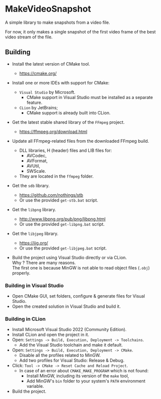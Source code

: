 # MakeVideoSnapshot

A simple library to make snapshots from a video file.

For now, it only makes a single snapshot of the first video frame of the best 
video stream of the file. 

## Building

* Install the latest version of CMake tool.
  * https://cmake.org/


* Install one or more IDEs with support for CMake: 
  * `Visual Studio` by Microsoft.
    * CMake support in Visual Studio must be installed as a separate feature.
  * `CLion` by JetBrains;
    * CMake support is already built into CLion.


* Get the latest stable shared library of the `FFmpeg` project.
  * https://ffmpeg.org/download.html


* Update all FFmpeg-related files from the downloaded FFmpeg build.
  * DLL libraries, H (header) files and LIB files for:
    * AVCodec,
    * AVFormat,
    * AVUtil,
    * SWScale. 
  * They are located in the `ffmpeg` folder.


* Get the `sdb` library.
  * https://github.com/nothings/stb 
  * Or use the provided `get-stb.bat` script.


* Get the `libpng` library.
  * http://www.libpng.org/pub/png/libpng.html
  * Or use the provided `get-libpng.bat` script.


* Get the `libjpeg` library.
  * https://ijg.org/
  * Or use the provided `get-libjpeg.bat` script.


* Build the project using Visual Studio directly or via CLion.  
  Why ? There are many reasons.  
  The first one is because MinGW is not able to read object files (`.obj`) properly.

### Building in Visual Studio

* Open CMake GUI, set folders, configure & generate files for Visual Studio.
* Open the created solution in Visual Studio and build it.

### Building in CLion

* Install Microsoft Visual Studio 2022 (Community Edition).
* Install CLion and open the project in it.
* Open: `Settings -> Build, Execution, Deployment -> Toolchains`.
  * Add the Visual Studio toolchain and make it default.
* Open: `Settings -> Build, Execution, Deployment -> CMake`.
  * Disable all the profiles related to MinGW.
  * Add two profiles for Visual Studio: Release & Debug.
* Click: `Tool -> CMake -> Reset Cache and Reload Project`.
  * In case of an error about `CMAKE_MAKE_PROGRAM` which is not found:
    * Install MinGW, including its version of the `make` tool,
    * Add MinGW's `bin` folder to your system's `PATH` environment variable. 
* Build the project.
